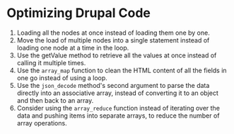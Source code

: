 # Optimizing Drupal Code

1. Loading all the nodes at once instead of loading them one by one.
2. Move the load of multiple nodes into a single statement instead of loading one node at a time in the loop.
3. Use the getValue method to retrieve all the values at once instead of calling it multiple times.
4. Use the `array_map` function to clean the HTML content of all the fields in one go instead of using a loop.
5. Use the `json_decode` method's second argument to parse the data directly into an associative array, instead of converting it to an object and then back to an array.
6. Consider using the `array_reduce` function instead of iterating over the data and pushing items into separate arrays, to reduce the number of array operations.